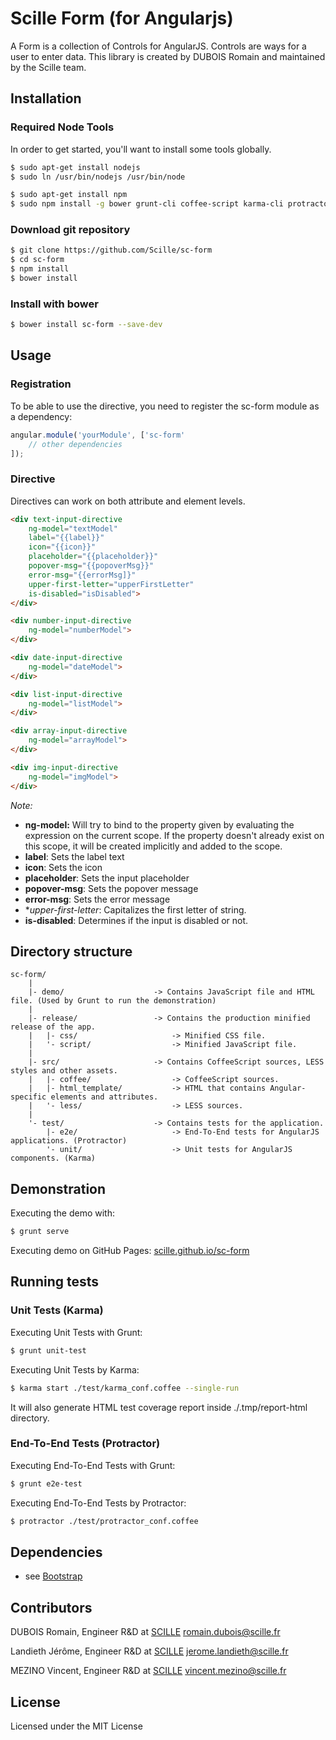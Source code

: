 # Scille Form (for Angularjs)

A Form is a collection of Controls for AngularJS. Controls are ways for a user to enter data. This library is created by DUBOIS Romain and maintained by the Scille team.


## Installation

### Required Node Tools

In order to get started, you'll want to install some tools globally.
```bash
$ sudo apt-get install nodejs
$ sudo ln /usr/bin/nodejs /usr/bin/node

$ sudo apt-get install npm
$ sudo npm install -g bower grunt-cli coffee-script karma-cli protractor
```

### Download git repository

```bash
$ git clone https://github.com/Scille/sc-form
$ cd sc-form
$ npm install
$ bower install
```

### Install with bower

```bash
$ bower install sc-form --save-dev
```


## Usage

### Registration

To be able to use the directive, you need to register the sc-form module as a dependency:
```javascript
angular.module('yourModule', ['sc-form'
    // other dependencies
]);
```

### Directive

Directives can work on both attribute and element levels.
```html
<div text-input-directive
    ng-model="textModel"
    label="{{label}}"
    icon="{{icon}}"
    placeholder="{{placeholder}}"
    popover-msg="{{popoverMsg}}"
    error-msg="{{errorMsg]}"
    upper-first-letter="upperFirstLetter"
    is-disabled="isDisabled">
</div>

<div number-input-directive
    ng-model="numberModel">
</div>

<div date-input-directive
    ng-model="dateModel">
</div>

<div list-input-directive
    ng-model="listModel">
</div>

<div array-input-directive
    ng-model="arrayModel">
</div>

<div img-input-directive
    ng-model="imgModel">
</div>
```

*Note:*
* **ng-model:** Will try to bind to the property given by evaluating the expression on the current scope. If the property doesn't already exist on this scope, it will be created implicitly and added to the scope.
* **label**: Sets the label text
* **icon**: Sets the icon
* **placeholder**: Sets the input placeholder
* **popover-msg**: Sets the popover message
* **error-msg**: Sets the error message
* **upper-first-letter*: Capitalizes the first letter of string.
* **is-disabled**: Determines if the input is disabled or not.

## Directory structure

```
sc-form/
    |
    |- demo/                    -> Contains JavaScript file and HTML file. (Used by Grunt to run the demonstration)
    |
    |- release/                 -> Contains the production minified release of the app.
    |   |- css/                     -> Minified CSS file.
    |   '- script/                  -> Minified JavaScript file.
    |
    |- src/                     -> Contains CoffeeScript sources, LESS styles and other assets.
    |   |- coffee/                  -> CoffeeScript sources.
    |   |- html_template/           -> HTML that contains Angular-specific elements and attributes.
    |   '- less/                    -> LESS sources.
    |
    '- test/                    -> Contains tests for the application.
        |- e2e/                     -> End-To-End tests for AngularJS applications. (Protractor)
        '- unit/                    -> Unit tests for AngularJS components. (Karma)
```

## Demonstration

Executing the demo with:
```bash
$ grunt serve
```

Executing demo on GitHub Pages:
[scille.github.io/sc-form](http://scille.github.io/sc-form/)

## Running tests

### Unit Tests (Karma)

Executing Unit Tests with Grunt:
```bash
$ grunt unit-test
```

Executing Unit Tests by Karma:
```bash
$ karma start ./test/karma_conf.coffee --single-run
```

It will also generate HTML test coverage report inside ./.tmp/report-html directory.

### End-To-End Tests (Protractor)

Executing End-To-End Tests with Grunt:
```bash
$ grunt e2e-test
```

Executing End-To-End Tests by Protractor:
```bash
$ protractor ./test/protractor_conf.coffee
```

## Dependencies

* see [Bootstrap](http://getbootstrap.com/)

## Contributors

DUBOIS Romain, Engineer R&D at [SCILLE](http://scille.eu/)
<romain.dubois@scille.fr>

Landieth Jérôme, Engineer R&D at [SCILLE](http://scille.eu/)
<jerome.landieth@scille.fr>

MEZINO Vincent, Engineer R&D at [SCILLE](http://scille.eu)
<vincent.mezino@scille.fr>


## License

Licensed under the MIT License
